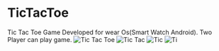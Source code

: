 # TicTacToe
Tic Tac Toe Game Developed for wear Os(Smart Watch Android). Two Player can play game.
![Tic Tac Toe](https://github.com/Keshav-Biyani/TicTacToe/assets/82154850/9e247369-2b60-4c60-b030-51a0a5bf3e2d)
![Tic Tac](https://github.com/Keshav-Biyani/TicTacToe/assets/82154850/a2caa1b2-f25f-46b0-9b13-48a33e24244e)
![Tic](https://github.com/Keshav-Biyani/TicTacToe/assets/82154850/e1154485-9494-40f6-add7-7e6adc566a24)
![Ti](https://github.com/Keshav-Biyani/TicTacToe/assets/82154850/60bf4e1c-627e-4a01-848a-7d87f432efb7)

